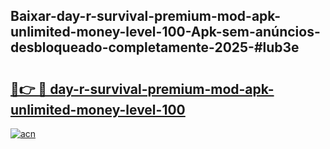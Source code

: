 ## Baixar-day-r-survival-premium-mod-apk-unlimited-money-level-100-Apk-sem-anúncios-desbloqueado-completamente-2025-#lub3e

# <h2><a href="https://ainizakaria.my?title=day-r-survival-premium-mod-apk-unlimited-money-level-100&ref=22M">🔗👉 🔴 day-r-survival-premium-mod-apk-unlimited-money-level-100</a></h2>

[![acn](https://github.com/user-attachments/assets/0f9c940e-d8b0-45ae-aac7-cd30a18b3e1c)](https://ainizakaria.my?title=day-r-survival-premium-mod-apk-unlimited-money-level-100&ref=22M)

